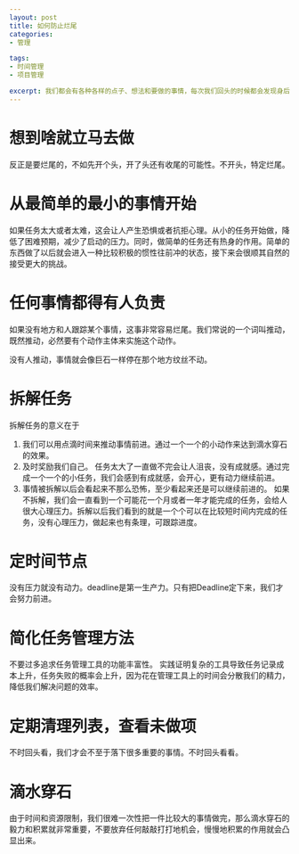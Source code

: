 ```yaml
---
layout: post
title: 如何防止烂尾
categories:
- 管理

tags:
- 时间管理
- 项目管理

excerpt: 我们都会有各种各样的点子、想法和要做的事情，每次我们回头的时候都会发现身后一片狼藉，各种烂尾，各种点子夭折。为何我们看起来那么简单的事情缺总得不到很好的实施？有没有好一点的办法减少烂尾的发生？
---
```


# 想到啥就立马去做
反正是要烂尾的，不如先开个头，开了头还有收尾的可能性。不开头，特定烂尾。

# 从最简单的最小的事情开始

如果任务太大或者太难，这会让人产生恐惧或者抗拒心理。从小的任务开始做，降低了困难预期，减少了启动的压力。同时，做简单的任务还有热身的作用。简单的东西做了以后就会进入一种比较积极的惯性往前冲的状态，接下来会很顺其自然的接受更大的挑战。

# 任何事情都得有人负责
如果没有地方和人跟踪某个事情，这事非常容易烂尾。我们常说的一个词叫推动，既然推动，必然要有个动作主体来实施这个动作。

没有人推动，事情就会像巨石一样停在那个地方纹丝不动。

# 拆解任务
拆解任务的意义在于

1. 我们可以用点滴时间来推动事情前进。通过一个一个的小动作来达到滴水穿石的效果。
1. 及时奖励我们自己。 任务太大了一直做不完会让人沮丧，没有成就感。通过完成一个一个的小任务，我们会感到有成就感，会开心，更有动力继续前进。
1. 事情被拆解以后会看起来不那么恐怖，至少看起来还是可以继续前进的。 如果不拆解，我们会一直看到一个可能花一个月或者一年才能完成的任务，会给人很大心理压力。拆解以后我们看到的就是一个个可以在比较短时间内完成的任务，没有心理压力，做起来也有条理，可跟踪进度。

# 定时间节点

没有压力就没有动力。deadline是第一生产力。只有把Deadline定下来，我们才会努力前进。

# 简化任务管理方法
不要过多追求任务管理工具的功能丰富性。 实践证明复杂的工具导致任务记录成本上升，任务失败的概率会上升，因为花在管理工具上的时间会分散我们的精力，降低我们解决问题的效率。

# 定期清理列表，查看未做项
不时回头看，我们才会不至于落下很多重要的事情。不时回头看看。

# 滴水穿石
由于时间和资源限制，我们很难一次性把一件比较大的事情做完，那么滴水穿石的毅力和积累就非常重要，不要放弃任何敲敲打打地机会，慢慢地积累的作用就会凸显出来。

